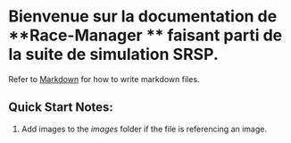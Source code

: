 # Bienvenue sur la documentation de **Race-Manager ** faisant parti de la suite de simulation **SRSP**.
Refer to [Markdown](http://daringfireball.net/projects/markdown/) for how to write markdown files.
## Quick Start Notes:
1. Add images to the *images* folder if the file is referencing an image.
